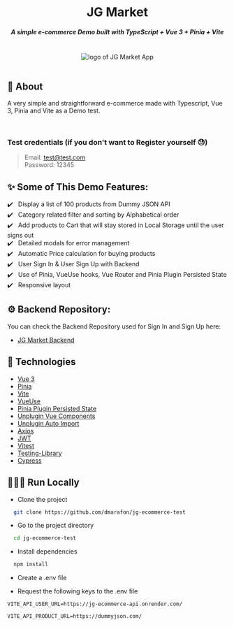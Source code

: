 <h1 align="center">JG Market</h1>
<h5 align="center">A simple e-commerce Demo built with TypeScript + Vue 3 + Pinia + Vite</h5>
<br/>
<div align="center">
<img src="https://user-images.githubusercontent.com/90359463/181606757-4442ff17-7d3d-4d51-807d-63d7e9c4e012.png" alt="logo of JG Market App" />
</div>
<br/>

## 🎯 About

A very simple and straightforward e-commerce made with Typescript, Vue 3, Pinia and Vite as a Demo test.

<br/>

### Test credentials (if you don't want to Register yourself 😓)

> Email: test@test.com<br/>
> Password: 12345<br/>

## ✨ Some of This Demo Features:

✔️ &nbsp;&nbsp;Display a list of 100 products from Dummy JSON API<br />
✔️ &nbsp;&nbsp;Category related filter and sorting by Alphabetical order<br />
✔️ &nbsp;&nbsp;Add products to Cart that will stay stored in Local Storage until the user signs out<br />
✔️ &nbsp;&nbsp;Detailed modals for error management<br />
✔️ &nbsp;&nbsp;Automatic Price calculation for buying products<br />
✔️ &nbsp;&nbsp;User Sign In & User Sign Up with Backend <br />
✔️ &nbsp;&nbsp;Use of Pinia, VueUse hooks, Vue Router and Pinia Plugin Persisted State <br />
✔️ &nbsp;&nbsp;Responsive layout<br />


## ⚙️ Backend Repository:

You can check the Backend Repository used for Sign In and Sign Up here:

- [JG Market Backend](https://github.com/dmarafon/jg-ecommerce-backend)


## 🚀 Technologies

- [Vue 3](https://vuejs.org/)
- [Pinia](https://pinia.vuejs.org/)
- [Vite](https://vitejs.dev/)
- [VueUse](https://vueuse.org/)
- [Pinia Plugin Persisted State](https://prazdevs.github.io/pinia-plugin-persistedstate/)
- [Unplugin Vue Components](https://github.com/antfu/unplugin-vue-components)
- [Unplugin Auto Import](https://github.com/antfu/unplugin-auto-import)
- [Axios](https://axios-http.com/es/docs/intro)
- [JWT](https://jwt.io/)
- [Vitest](https://vitest.dev/)
- [Testing-Library](https://testing-library.com/)
- [Cypress](https://www.cypress.io)

## 👨🏻‍💻 Run Locally

- Clone the project

```bash
  git clone https://github.com/dmarafon/jg-ecommerce-test
```

- Go to the project directory

```bash
  cd jg-ecommerce-test
```

- Install dependencies

```bash
  npm install
```

- Create a .env file

- Request the following keys to the .env file

```
VITE_API_USER_URL=https://jg-ecommerce-api.onrender.com/

VITE_API_PRODUCT_URL=https://dummyjson.com/
